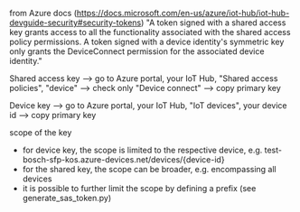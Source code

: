

from Azure docs (https://docs.microsoft.com/en-us/azure/iot-hub/iot-hub-devguide-security#security-tokens)
"A token signed with a shared access key grants access to all the functionality associated with the shared access policy permissions. A token signed with a device identity's symmetric key only grants the DeviceConnect permission for the associated device identity."

Shared access key 
  --> go to Azure portal, your IoT Hub, "Shared access policies", "device"
  --> check only "Device connect"
  --> copy primary key

Device key
  --> go to Azure portal, your IoT Hub, "IoT devices", your device id
  --> copy primary key



scope of the key
 * for device key, the scope is limited to the respective device, e.g.  test-bosch-sfp-kos.azure-devices.net/devices/{device-id}
 * for the shared key, the scope can be broader, e.g. encompassing all devices
 * it is possible to further limit the scope by defining a prefix (see generate_sas_token.py)


